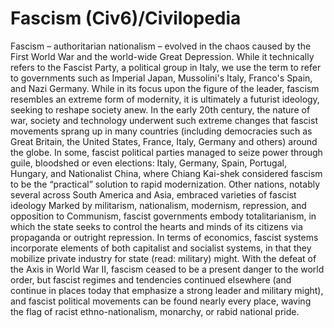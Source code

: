 # Fascism (Civ6)/Civilopedia

Fascism – authoritarian nationalism – evolved in the chaos caused by the First World War and the world-wide Great Depression. While it technically refers to the Fascist Party, a political group in Italy, we use the term to refer to governments such as Imperial Japan, Mussolini's Italy, Franco's Spain, and Nazi Germany. While in its focus upon the figure of the leader, fascism resembles an extreme form of modernity, it is ultimately a futurist ideology, seeking to reshape society anew. In the early 20th century, the nature of war, society and technology underwent such extreme changes that fascist movements sprang up in many countries (including democracies such as Great Britain, the United States, France, Italy, Germany and others) around the globe. In some, fascist political parties managed to seize power through guile, bloodshed or even elections: Italy, Germany, Spain, Portugal, Hungary, and Nationalist China, where Chiang Kai-shek considered fascism to be the “practical” solution to rapid modernization. Other nations, notably several across South America and Asia, embraced varieties of fascist ideology
Marked by militarism, nationalism, modernism, repression, and opposition to Communism, fascist governments embody totalitarianism, in which the state seeks to control the hearts and minds of its citizens via propaganda or outright repression. In terms of economics, fascist systems incorporate elements of both capitalist and socialist systems, in that they mobilize private industry for state (read: military) might. With the defeat of the Axis in World War II, fascism ceased to be a present danger to the world order, but fascist regimes and tendencies continued elsewhere (and continue in places today that emphasize a strong leader and military might), and fascist political movements can be found nearly every place, waving the flag of racist ethno-nationalism, monarchy, or rabid national pride.